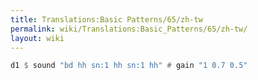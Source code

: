 ```yaml
---
title: Translations:Basic Patterns/65/zh-tw
permalink: wiki/Translations:Basic_Patterns/65/zh-tw/
layout: wiki
---
```


``` Haskell
d1 $ sound "bd hh sn:1 hh sn:1 hh" # gain "1 0.7 0.5"
```

